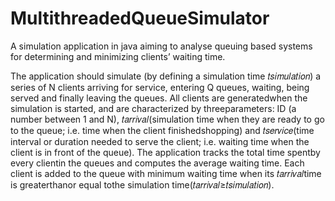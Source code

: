 # MultithreadedQueueSimulator

A simulation application in java aiming to analyse queuing based systems for determining and minimizing clients’ waiting time.

The application should simulate (by defining a simulation time 𝑡𝑠𝑖𝑚𝑢𝑙𝑎𝑡𝑖𝑜𝑛) a series of N clients arriving for service,
entering Q queues, waiting, being served and finally leaving the queues. All clients are generatedwhen the simulation is started, 
and are characterized by threeparameters: ID (a number between 1 and N), 
𝑡𝑎𝑟𝑟𝑖𝑣𝑎𝑙(simulation time when they are ready to go to the queue; i.e. time when the client finishedshopping) and
𝑡𝑠𝑒𝑟𝑣𝑖𝑐𝑒(time interval or duration needed to serve the client; i.e. waiting time when the client is in front of the queue). 
The application tracks the total time  spentby  every clientin  the queues  and  computes  the  average  waiting  time. 
Each  client  is added to the queue with minimum waiting time when its 𝑡𝑎𝑟𝑟𝑖𝑣𝑎𝑙time is greaterthanor equal tothe simulation time(𝑡𝑎𝑟𝑟𝑖𝑣𝑎𝑙≥𝑡𝑠𝑖𝑚𝑢𝑙𝑎𝑡𝑖𝑜𝑛).

